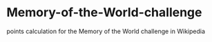 # Memory-of-the-World-challenge
points calculation for the Memory of the World challenge in Wikipedia
